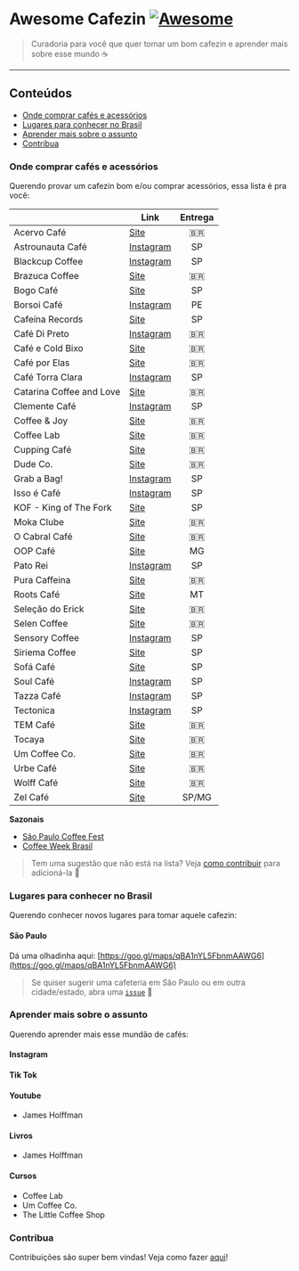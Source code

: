 # Awesome Cafezin [![Awesome](https://awesome.re/badge.svg)](https://awesome.re)

> Curadoria para você que quer tomar um bom cafezin e aprender mais sobre esse mundo ☕️ 
---

## Conteúdos
- [Onde comprar cafés e acessórios]()
- [Lugares para conhecer no Brasil]()
- [Aprender mais sobre o assunto]()
- [Contribua](#Contribua)


### Onde comprar cafés e acessórios  
Querendo provar um cafezin bom e/ou comprar acessórios, essa lista é pra você:  

|  	| Link    	| Entrega    	|
|-  |---        |:---:
| Acervo Café | [Site](https://www.acervocafe.com.br/) | 🇧🇷 |
| Astrounauta Café | [Instagram](https://www.instagram.com/astronautacafe/) | SP |
| Blackcup Coffee | [Instagram](https://www.instagram.com/blackcup.cafe/) | SP |
| Brazuca Coffee | [Site](https://www.brazucacoffee.com.br/cafes) | 🇧🇷 |
| Bogo Café | [Site](https://bogo.cafe/) | SP |
| Borsoi Café | [Instagram](https://www.instagram.com/borsoicafe/) | PE |
| Cafeína Records | [Site](https://cafeinarecords.com/collections/loja-cafeina-records) | SP |
| Café Di Preto | [Instagram](https://www.instagram.com/cafedipreto/) | 🇧🇷 |
| Café e Cold Bixo | [Site](https://www.cafeecoldbixo.com.br/) | 🇧🇷 |
| Café por Elas | [Site](https://cafeporelas.com.br/) | 🇧🇷 |
| Café Torra Clara | [Instagram](https://www.instagram.com/cafe_torra_clara) | SP |
| Catarina Coffee and Love | [Site](https://www.catarinacoffeeandlove.com/) | 🇧🇷 |
| Clemente Café | [Instagram](https://www.instagram.com/clementecafe.sp/) | SP |
| Coffee & Joy | [Site](https://coffeeandjoy.com.br/) | 🇧🇷 |
| Coffee Lab | [Site](http://loja.coffeelab.com.br/) | 🇧🇷 |
| Cupping Café | [Site](https://cuppingcafe.com.br/) | 🇧🇷 |
| Dude Co. | [Site](https://www.dudecompany.com.br/) | 🇧🇷 |
| Grab a Bag! | [Instagram](https://instagram.com/grababag_coffee) | SP |
| Isso é Café | [Instagram](https://www.instagram.com/issoecafe) | SP |
| KOF - King of The Fork | [Site](https://www.kingofthefork.com.br/) | SP |
| Moka Clube | [Site](https://www.mokaclube.com.br/) | 🇧🇷 |
| O Cabral Café | [Site](https://ocabral.com/) | 🇧🇷 |
| OOP Café | [Site](https://oop.cafe/loja/) | MG |
| Pato Rei | [Instagram](https://www.instagram.com/patoreisp/) | SP |
| Pura Caffeina | [Site](https://www.puracaffeina.com.br/) | 🇧🇷 |
| Roots Café | [Site](https://www.rootsacaicafe.com.br/shop/) | MT |
| Seleção do Erick | [Site](https://www.selecaodoerick.com/) | 🇧🇷 |
| Selen Coffee | [Site](https://selencafe.com.br/) | 🇧🇷 |
| Sensory Coffee | [Instagram](https://www.instagram.com/sensorycoffeeroasters/) | SP |
| Siriema Coffee | [Site](https://siriemacoffeeroasters.com/loja/) | SP |
| Sofá Café | [Site](https://www.sofacafe.com.br/shop) | SP |
| Soul Café | [Instagram](https://www.instagram.com/soulcafesp/) | SP |
| Tazza Café | [Instagram](https://www.instagram.com/tazzacafesp/) | SP |
| Tectonica | [Instagram](https://www.instagram.com/tectonica.sp/) | SP |
| TEM Café | [Site](https://www.temcafe.com.br/) | 🇧🇷 |
| Tocaya | [Site](https://tocaya.com.br/cafes-e-afins/) | 🇧🇷 |
| Um Coffee Co. | [Site](https://www.umcoffeeco.com.br/) | 🇧🇷 |
| Urbe Café | [Site](https://www.urbecafe.com.br/) | 🇧🇷 |
| Wolff Café | [Site](https://www.wolffcafe.com.br/) | 🇧🇷 |
| Zel Café | [Site](https://zelcafe.com.br/loja/) | SP/MG |

**Sazonais**

- [São Paulo Coffee Fest](https://saopaulocoffeefest.com.br/)
- [Coffee Week Brasil](http://www.coffeeweekbrasil.com.br/)

> Tem uma sugestão que não está na lista? Veja [como contribuir]() para adicioná-la 🤎

### Lugares para conhecer no Brasil  
Querendo conhecer novos lugares para tomar aquele cafezin:  

#### **São Paulo**
Dá uma olhadinha aqui:
[https://goo.gl/maps/qBA1nYL5FbnmAAWG6](https://goo.gl/maps/qBA1nYL5FbnmAAWG6)

> Se quiser sugerir uma cafeteria em São Paulo ou em outra cidade/estado, abra uma [`issue`](https://github.com/LetticiaNicoli/awesome-cafezin/issues) 🤎


### Aprender mais sobre o assunto
Querendo aprender mais esse mundão de cafés:  

#### **Instagram**

#### **Tik Tok**

#### **Youtube**
- James Holffman

#### **Livros**
- James Holffman

#### **Cursos**
- Coffee Lab
- Um Coffee Co.
- The Little Coffee Shop


### Contribua 
Contribuições são super bem vindas! Veja como fazer [aqui](CONTRIBUTING.md)!

